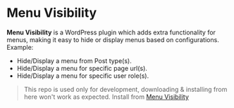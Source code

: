 # Menu Visibility

**Menu Visibility** is a WordPress plugin which adds extra functionality for menus, making it easy to hide or display menus based on configurations. Example:

- Hide/Display a menu from Post type(s).
- Hide/Display a menu for specific page url(s).
- Hide/Display a menu for specific user role(s).

> This repo is used only for development, downloading & installing from here won't work as expected. Install from [Menu Visibility](https://github.com/sonvir249/menu-visibility)
